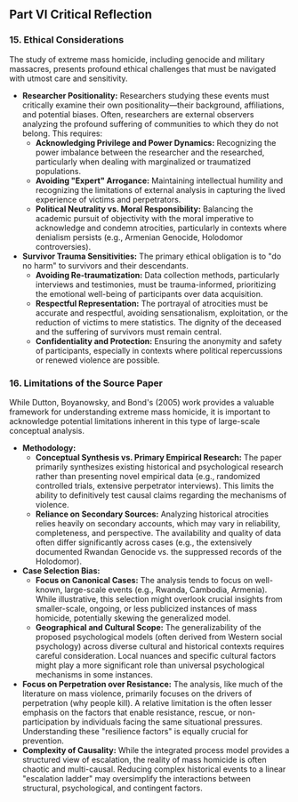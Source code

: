 ## Part VI Critical Reflection

### 15. Ethical Considerations

The study of extreme mass homicide, including genocide and military massacres, presents profound ethical challenges that must be navigated with utmost care and sensitivity.

*   **Researcher Positionality:** Researchers studying these events must critically examine their own positionality—their background, affiliations, and potential biases. Often, researchers are external observers analyzing the profound suffering of communities to which they do not belong. This requires:
    *   **Acknowledging Privilege and Power Dynamics:** Recognizing the power imbalance between the researcher and the researched, particularly when dealing with marginalized or traumatized populations.
    *   **Avoiding "Expert" Arrogance:** Maintaining intellectual humility and recognizing the limitations of external analysis in capturing the lived experience of victims and perpetrators.
    *   **Political Neutrality vs. Moral Responsibility:** Balancing the academic pursuit of objectivity with the moral imperative to acknowledge and condemn atrocities, particularly in contexts where denialism persists (e.g., Armenian Genocide, Holodomor controversies).
*   **Survivor Trauma Sensitivities:** The primary ethical obligation is to "do no harm" to survivors and their descendants.
    *   **Avoiding Re-traumatization:** Data collection methods, particularly interviews and testimonies, must be trauma-informed, prioritizing the emotional well-being of participants over data acquisition.
    *   **Respectful Representation:** The portrayal of atrocities must be accurate and respectful, avoiding sensationalism, exploitation, or the reduction of victims to mere statistics. The dignity of the deceased and the suffering of survivors must remain central.
    *   **Confidentiality and Protection:** Ensuring the anonymity and safety of participants, especially in contexts where political repercussions or renewed violence are possible.

### 16. Limitations of the Source Paper

While Dutton, Boyanowsky, and Bond's (2005) work provides a valuable framework for understanding extreme mass homicide, it is important to acknowledge potential limitations inherent in this type of large-scale conceptual analysis.

*   **Methodology:**
    *   **Conceptual Synthesis vs. Primary Empirical Research:** The paper primarily synthesizes existing historical and psychological research rather than presenting novel empirical data (e.g., randomized controlled trials, extensive perpetrator interviews). This limits the ability to definitively test causal claims regarding the mechanisms of violence.
    *   **Reliance on Secondary Sources:** Analyzing historical atrocities relies heavily on secondary accounts, which may vary in reliability, completeness, and perspective. The availability and quality of data often differ significantly across cases (e.g., the extensively documented Rwandan Genocide vs. the suppressed records of the Holodomor).
*   **Case Selection Bias:**
    *   **Focus on Canonical Cases:** The analysis tends to focus on well-known, large-scale events (e.g., Rwanda, Cambodia, Armenia). While illustrative, this selection might overlook crucial insights from smaller-scale, ongoing, or less publicized instances of mass homicide, potentially skewing the generalized model.
    *   **Geographical and Cultural Scope:** The generalizability of the proposed psychological models (often derived from Western social psychology) across diverse cultural and historical contexts requires careful consideration. Local nuances and specific cultural factors might play a more significant role than universal psychological mechanisms in some instances.
*   **Focus on Perpetration over Resistance:**
    The analysis, like much of the literature on mass violence, primarily focuses on the drivers of perpetration (why people kill). A relative limitation is the often lesser emphasis on the factors that enable resistance, rescue, or non-participation by individuals facing the same situational pressures. Understanding these "resilience factors" is equally crucial for prevention.
*   **Complexity of Causality:**
    While the integrated process model provides a structured view of escalation, the reality of mass homicide is often chaotic and multi-causal. Reducing complex historical events to a linear "escalation ladder" may oversimplify the interactions between structural, psychological, and contingent factors.
